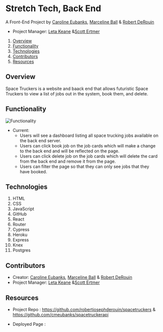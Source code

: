 # Stretch Tech, Back End

A Front-End Project by [Caroline Eubanks](https://github.com/cmeubanks), [Marceline Ball](http://github.com/MarcelineBall) & [Robert DeRouin](https://github.com/robertjosephderouin)

* Project Manager: [Leta Keane](https://github.com/letakeane) &[Scott Ertmer](https://github.com/sertmer)

1. [Overview](#overview)
2. [Functionality](#functionality)
3. [Technologies](#technologies)
4. [Contributors](#contributors)
5. [Resources](#resources)

## Overview

Space Truckers is a website and baack end that allows futuristic Space Truckers to view a list of jobs out in the system, book them, and delete. 

## Functionality
![Functionality](https://media.giphy.com/media/il89lstTn1rOtMS73Z/giphy.gif)

* Current:
  - Users will see a dashboard listing all space trucking jobs available on the back end server. 
  - Users can click book job on the job cards which will make a change to the back end and will be reflected on the page.
  - Users can click delete job on the job cards which will delete the card from the back end and remove it from the page.
  - Users can filter the page so that they can only see jobs that they have booked. 

## Technologies

1. HTML
2. CSS
3. JavaScript
4. GitHub
5. React
6. Router
7. Cypress
8. Heroku
9. Express
10. Knex
11. Postgres

## Contributors

* Creator: [Caroline Eubanks](https://github.com/cmeubanks), [Marceline Ball](http://github.com/MarcelineBall) & [Robert DeRouin](https://github.com/robertjosephderouin)
* Project Manager: [Leta Keane](https://github.com/letakeane) &[Scott Ertmer](https://github.com/sertmer)

## Resources

* Project Repo : https://github.com/robertjosephderouin/spacetruckers & https://github.com/cmeubanks/spacetruckerapi

* Deployed Page : 
